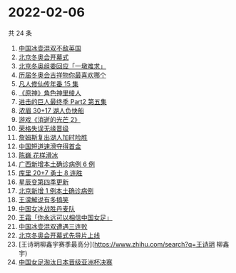 # 2022-02-06

共 24 条

<!-- BEGIN -->
<!-- 最后更新时间 Sun Feb 06 2022 14:09:00 GMT+0800 (China Standard Time) -->

1. [中国冰壶混双不敌英国](https://www.zhihu.com/search?q=冰壶)
1. [北京冬奥会开幕式](https://www.zhihu.com/search?q=冬奥会开幕式)
1. [北京冬奥组委回应「一墩难求」](https://www.zhihu.com/search?q=冰墩墩)
1. [历届冬奥会吉祥物你最喜欢哪个](https://www.zhihu.com/search?q=冬奥会吉祥物)
1. [凡人修仙传年番 15 集](https://www.zhihu.com/search?q=凡人修仙传)
1. [《原神》角色神里绫人](https://www.zhihu.com/search?q=原神)
1. [进击的巨人最终季 Part2 第五集](https://www.zhihu.com/search?q=进击的巨人)
1. [浓眉 30+17 湖人负快船](https://www.zhihu.com/search?q=湖人)
1. [游戏《消逝的光芒 2》](https://www.zhihu.com/search?q=消逝的光芒2)
1. [荣格失误无缘晋级](https://www.zhihu.com/search?q=荣格)
1. [詹姆斯复出湖人加时险胜](https://www.zhihu.com/search?q=湖人)
1. [中国短道速滑夺得首金](https://www.zhihu.com/search?q=短道速滑)
1. [陈巍 花样滑冰](https://www.zhihu.com/search?q=花样滑冰)
1. [广西新增本土确诊病例 6 例](https://www.zhihu.com/search?q=广西疫情)
1. [库里 20+7 勇士 8 连胜](https://www.zhihu.com/search?q=勇士)
1. [星辰变第四季更新](https://www.zhihu.com/search?q=星辰变)
1. [北京新增 1 例本土确诊病例](https://www.zhihu.com/search?q=北京疫情)
1. [王濛解说有多搞笑](https://www.zhihu.com/search?q=王濛解说)
1. [中国女冰战胜丹麦队](https://www.zhihu.com/search?q=冰球)
1. [王霜「你永远可以相信中国女足」](https://www.zhihu.com/search?q=王霜)
1. [中国冰壶混双遭遇三连败](https://www.zhihu.com/search?q=冰壶)
1. [北京冬奥会开幕式先导片上线](https://www.zhihu.com/search?q=北京冬奥会开幕式先导片)
1. [王诗玥柳鑫宇赛季最高分](https://www.zhihu.com/search?q=王诗玥 柳鑫宇)
1. [中国女足淘汰日本晋级亚洲杯决赛](https://www.zhihu.com/search?q=中国女足)

<!-- END -->
